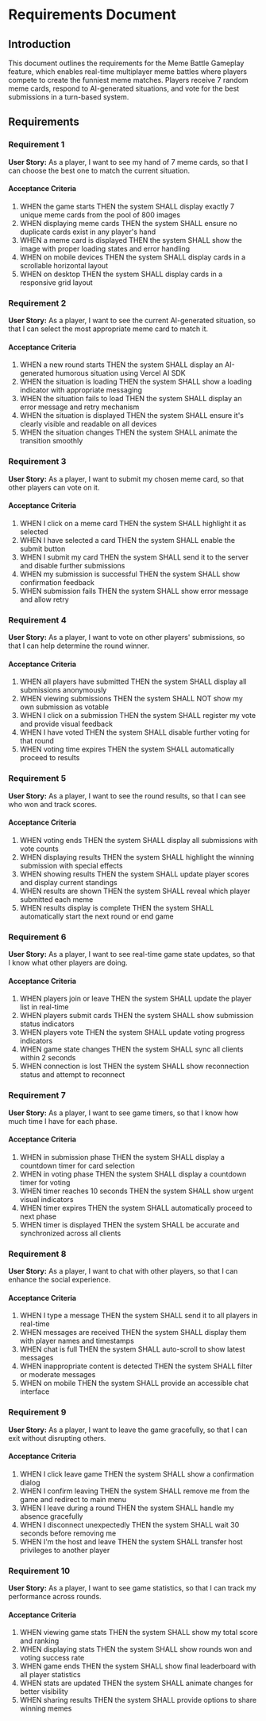 # Requirements Document

## Introduction

This document outlines the requirements for the Meme Battle Gameplay feature, which enables real-time multiplayer meme battles where players compete to create the funniest meme matches. Players receive 7 random meme cards, respond to AI-generated situations, and vote for the best submissions in a turn-based system.

## Requirements

### Requirement 1

**User Story:** As a player, I want to see my hand of 7 meme cards, so that I can choose the best one to match the current situation.

#### Acceptance Criteria

1. WHEN the game starts THEN the system SHALL display exactly 7 unique meme cards from the pool of 800 images
2. WHEN displaying meme cards THEN the system SHALL ensure no duplicate cards exist in any player's hand
3. WHEN a meme card is displayed THEN the system SHALL show the image with proper loading states and error handling
4. WHEN on mobile devices THEN the system SHALL display cards in a scrollable horizontal layout
5. WHEN on desktop THEN the system SHALL display cards in a responsive grid layout

### Requirement 2

**User Story:** As a player, I want to see the current AI-generated situation, so that I can select the most appropriate meme card to match it.

#### Acceptance Criteria

1. WHEN a new round starts THEN the system SHALL display an AI-generated humorous situation using Vercel AI SDK
2. WHEN the situation is loading THEN the system SHALL show a loading indicator with appropriate messaging
3. WHEN the situation fails to load THEN the system SHALL display an error message and retry mechanism
4. WHEN the situation is displayed THEN the system SHALL ensure it's clearly visible and readable on all devices
5. WHEN the situation changes THEN the system SHALL animate the transition smoothly

### Requirement 3

**User Story:** As a player, I want to submit my chosen meme card, so that other players can vote on it.

#### Acceptance Criteria

1. WHEN I click on a meme card THEN the system SHALL highlight it as selected
2. WHEN I have selected a card THEN the system SHALL enable the submit button
3. WHEN I submit my card THEN the system SHALL send it to the server and disable further submissions
4. WHEN my submission is successful THEN the system SHALL show confirmation feedback
5. WHEN submission fails THEN the system SHALL show error message and allow retry

### Requirement 4

**User Story:** As a player, I want to vote on other players' submissions, so that I can help determine the round winner.

#### Acceptance Criteria

1. WHEN all players have submitted THEN the system SHALL display all submissions anonymously
2. WHEN viewing submissions THEN the system SHALL NOT show my own submission as votable
3. WHEN I click on a submission THEN the system SHALL register my vote and provide visual feedback
4. WHEN I have voted THEN the system SHALL disable further voting for that round
5. WHEN voting time expires THEN the system SHALL automatically proceed to results

### Requirement 5

**User Story:** As a player, I want to see the round results, so that I can see who won and track scores.

#### Acceptance Criteria

1. WHEN voting ends THEN the system SHALL display all submissions with vote counts
2. WHEN displaying results THEN the system SHALL highlight the winning submission with special effects
3. WHEN showing results THEN the system SHALL update player scores and display current standings
4. WHEN results are shown THEN the system SHALL reveal which player submitted each meme
5. WHEN results display is complete THEN the system SHALL automatically start the next round or end game

### Requirement 6

**User Story:** As a player, I want to see real-time game state updates, so that I know what other players are doing.

#### Acceptance Criteria

1. WHEN players join or leave THEN the system SHALL update the player list in real-time
2. WHEN players submit cards THEN the system SHALL show submission status indicators
3. WHEN players vote THEN the system SHALL update voting progress indicators
4. WHEN game state changes THEN the system SHALL sync all clients within 2 seconds
5. WHEN connection is lost THEN the system SHALL show reconnection status and attempt to reconnect

### Requirement 7

**User Story:** As a player, I want to see game timers, so that I know how much time I have for each phase.

#### Acceptance Criteria

1. WHEN in submission phase THEN the system SHALL display a countdown timer for card selection
2. WHEN in voting phase THEN the system SHALL display a countdown timer for voting
3. WHEN timer reaches 10 seconds THEN the system SHALL show urgent visual indicators
4. WHEN timer expires THEN the system SHALL automatically proceed to next phase
5. WHEN timer is displayed THEN the system SHALL be accurate and synchronized across all clients

### Requirement 8

**User Story:** As a player, I want to chat with other players, so that I can enhance the social experience.

#### Acceptance Criteria

1. WHEN I type a message THEN the system SHALL send it to all players in real-time
2. WHEN messages are received THEN the system SHALL display them with player names and timestamps
3. WHEN chat is full THEN the system SHALL auto-scroll to show latest messages
4. WHEN inappropriate content is detected THEN the system SHALL filter or moderate messages
5. WHEN on mobile THEN the system SHALL provide an accessible chat interface

### Requirement 9

**User Story:** As a player, I want to leave the game gracefully, so that I can exit without disrupting others.

#### Acceptance Criteria

1. WHEN I click leave game THEN the system SHALL show a confirmation dialog
2. WHEN I confirm leaving THEN the system SHALL remove me from the game and redirect to main menu
3. WHEN I leave during a round THEN the system SHALL handle my absence gracefully
4. WHEN I disconnect unexpectedly THEN the system SHALL wait 30 seconds before removing me
5. WHEN I'm the host and leave THEN the system SHALL transfer host privileges to another player

### Requirement 10

**User Story:** As a player, I want to see game statistics, so that I can track my performance across rounds.

#### Acceptance Criteria

1. WHEN viewing game stats THEN the system SHALL show my total score and ranking
2. WHEN displaying stats THEN the system SHALL show rounds won and voting success rate
3. WHEN game ends THEN the system SHALL show final leaderboard with all player statistics
4. WHEN stats are updated THEN the system SHALL animate changes for better visibility
5. WHEN sharing results THEN the system SHALL provide options to share winning memes
